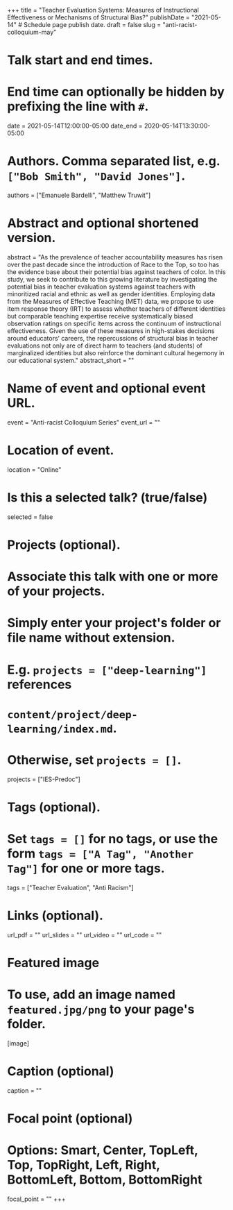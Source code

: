 +++
title = "Teacher Evaluation Systems: Measures of Instructional Effectiveness or Mechanisms of Structural Bias?"
publishDate = "2021-05-14"  # Schedule page publish date.
draft = false
slug = "anti-racist-colloquium-may"

# Talk start and end times.
#   End time can optionally be hidden by prefixing the line with `#`.
date = 2021-05-14T12:00:00-05:00
date_end = 2020-05-14T13:30:00-05:00

# Authors. Comma separated list, e.g. `["Bob Smith", "David Jones"]`.
authors = ["Emanuele Bardelli", "Matthew Truwit"]

# Abstract and optional shortened version.
abstract = "As the prevalence of teacher accountability measures has risen over the past decade since the introduction of Race to the Top, so too has the evidence base about their potential bias against teachers of color. In this study, we seek to contribute to this growing literature by investigating the potential bias in teacher evaluation systems against teachers with minoritized racial and ethnic as well as gender identities. Employing data from the Measures of Effective Teaching (MET) data, we propose to use item response theory (IRT) to assess whether teachers of different identities but comparable teaching expertise receive systematically biased observation ratings on specific items across the continuum of instructional effectiveness. Given the use of these measures in high-stakes decisions around educators’ careers, the repercussions of structural bias in teacher evaluations not only are of direct harm to teachers (and students) of marginalized identities but also reinforce the dominant cultural hegemony in our educational system."
abstract_short = ""

# Name of event and optional event URL.
event = "Anti-racist Colloquium Series"
event_url = ""

# Location of event.
location = "Online"

# Is this a selected talk? (true/false)
selected = false

# Projects (optional).
#   Associate this talk with one or more of your projects.
#   Simply enter your project's folder or file name without extension.
#   E.g. `projects = ["deep-learning"]` references
#   `content/project/deep-learning/index.md`.
#   Otherwise, set `projects = []`.
projects = ["IES-Predoc"]

# Tags (optional).
#   Set `tags = []` for no tags, or use the form `tags = ["A Tag", "Another Tag"]` for one or more tags.
tags = ["Teacher Evaluation", "Anti Racism"]

# Links (optional).
url_pdf = ""
url_slides = ""
url_video = ""
url_code = ""

# Featured image
# To use, add an image named `featured.jpg/png` to your page's folder.
[image]
  # Caption (optional)
  caption = ""

  # Focal point (optional)
  # Options: Smart, Center, TopLeft, Top, TopRight, Left, Right, BottomLeft, Bottom, BottomRight
  focal_point = ""
+++
